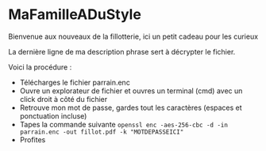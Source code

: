 # MaFamilleADuStyle
Bienvenue aux nouveaux de la fillotterie, ici un petit cadeau pour les curieux

La dernière ligne de ma description phrase sert à décrypter le fichier.

Voici la procédure :
- Télécharges le fichier parrain.enc
- Ouvre un explorateur de fichier et ouvres un terminal (cmd) avec un click droit à côté du fichier
- Retrouve mon mot de passe, gardes tout les caractères (espaces et ponctuation incluse)
- Tapes la commande suivante ```openssl enc -aes-256-cbc -d -in parrain.enc -out fillot.pdf -k "MOTDEPASSEICI"```
- Profites
